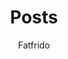 ---
title: "Posts"
permalink: /posts/
layout: posts
author: Fatfrido
author_profile: true
classes: wide
---